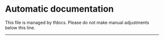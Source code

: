 # Automatic documentation

This file is managed by tfdocs. Please do not make manual adjustments below this line.

---

<!-- BEGIN_TF_DOCS -->
<!-- END_TF_DOCS -->